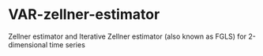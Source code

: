 # VAR-zellner-estimator
Zellner estimator and Iterative Zellner estimator (also known as FGLS) for 2-dimensional time series
